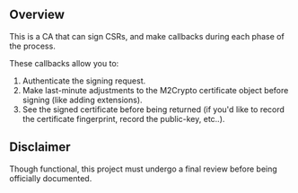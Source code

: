 Overview
--------

This is a CA that can sign CSRs, and make callbacks during each phase of the process. 

These callbacks allow you to:

1. Authenticate the signing request.
2. Make last-minute adjustments to the M2Crypto certificate object before signing (like adding extensions).
3. See the signed certificate before being returned (if you'd like to record the certificate fingerprint, record the public-key, etc..).

Disclaimer
----------

Though functional, this project must undergo a final review before being officially documented.
